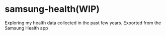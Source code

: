 # samsung-health(WIP)
Exploring my health data collected in the past few years. Exported from the Samsung Health app
